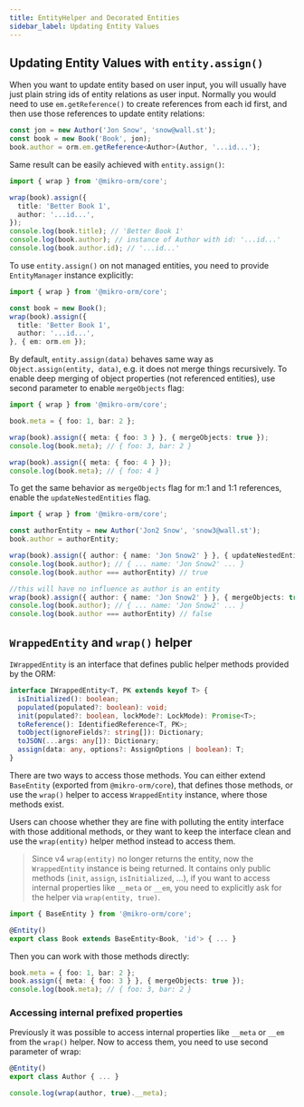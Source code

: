 ```yaml
---
title: EntityHelper and Decorated Entities
sidebar_label: Updating Entity Values
---
```


## Updating Entity Values with `entity.assign()`

When you want to update entity based on user input, you will usually have just plain
string ids of entity relations as user input. Normally you would need to use 
`em.getReference()` to create references from each id first, and then
use those references to update entity relations:

```typescript
const jon = new Author('Jon Snow', 'snow@wall.st');
const book = new Book('Book', jon);
book.author = orm.em.getReference<Author>(Author, '...id...');
```

Same result can be easily achieved with `entity.assign()`:

```typescript
import { wrap } from '@mikro-orm/core';

wrap(book).assign({ 
  title: 'Better Book 1', 
  author: '...id...',
});
console.log(book.title); // 'Better Book 1'
console.log(book.author); // instance of Author with id: '...id...'
console.log(book.author.id); // '...id...'
```

To use `entity.assign()` on not managed entities, you need to provide `EntityManager` 
instance explicitly: 

```typescript
import { wrap } from '@mikro-orm/core';

const book = new Book();
wrap(book).assign({ 
  title: 'Better Book 1', 
  author: '...id...',
}, { em: orm.em });
```

By default, `entity.assign(data)` behaves same way as `Object.assign(entity, data)`, 
e.g. it does not merge things recursively. To enable deep merging of object properties (not referenced entities), 
use second parameter to enable `mergeObjects` flag:

```typescript
import { wrap } from '@mikro-orm/core';

book.meta = { foo: 1, bar: 2 };

wrap(book).assign({ meta: { foo: 3 } }, { mergeObjects: true });
console.log(book.meta); // { foo: 3, bar: 2 }

wrap(book).assign({ meta: { foo: 4 } });
console.log(book.meta); // { foo: 4 }
```

To get the same behavior as `mergeObjects` flag for m:1 and 1:1 references, enable the `updateNestedEntities` flag.

```typescript
import { wrap } from '@mikro-orm/core';

const authorEntity = new Author('Jon2 Snow', 'snow3@wall.st');
book.author = authorEntity;

wrap(book).assign({ author: { name: 'Jon Snow2' } }, { updateNestedEntities: true });
console.log(book.author); // { ... name: 'Jon Snow2' ... }
console.log(book.author === authorEntity) // true

//this will have no influence as author is an entity
wrap(book).assign({ author: { name: 'Jon Snow2' } }, { mergeObjects: true });
console.log(book.author); // { ... name: 'Jon Snow2' ... }
console.log(book.author === authorEntity) // false
```

## `WrappedEntity` and `wrap()` helper

`IWrappedEntity` is an interface that defines public helper methods provided 
by the ORM:

```typescript
interface IWrappedEntity<T, PK extends keyof T> {
  isInitialized(): boolean;
  populated(populated?: boolean): void;
  init(populated?: boolean, lockMode?: LockMode): Promise<T>;
  toReference(): IdentifiedReference<T, PK>;
  toObject(ignoreFields?: string[]): Dictionary;
  toJSON(...args: any[]): Dictionary;
  assign(data: any, options?: AssignOptions | boolean): T;
}
```

There are two ways to access those methods. You can either extend `BaseEntity` 
(exported from `@mikro-orm/core`), that defines those methods, or use the 
`wrap()` helper to access `WrappedEntity` instance, where those methods
exist.

Users can choose whether they are fine with polluting the entity interface with 
those additional methods, or they want to keep the interface clean 
and use the `wrap(entity)` helper method instead to access them. 

> Since v4 `wrap(entity)` no longer returns the entity, now the `WrappedEntity` instance is 
> being returned. It contains only public methods (`init`, `assign`, `isInitialized`, ...),
> if you want to access internal properties like `__meta` or `__em`, you need to explicitly
> ask for the helper via `wrap(entity, true)`.

```typescript
import { BaseEntity } from '@mikro-orm/core';

@Entity()
export class Book extends BaseEntity<Book, 'id'> { ... }
```

Then you can work with those methods directly:

```typescript
book.meta = { foo: 1, bar: 2 };
book.assign({ meta: { foo: 3 } }, { mergeObjects: true });
console.log(book.meta); // { foo: 3, bar: 2 }
```

### Accessing internal prefixed properties

Previously it was possible to access internal properties like `__meta` or `__em` 
from the `wrap()` helper. Now to access them, you need to use second parameter of
wrap:

```typescript
@Entity()
export class Author { ... }

console.log(wrap(author, true).__meta);
```
